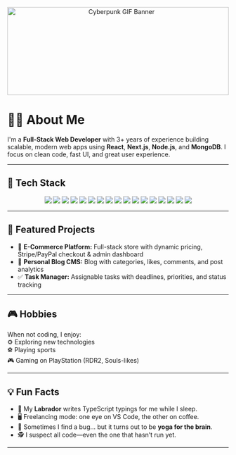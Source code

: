 <!-- Animated Cyberpunk Banner -->
<p align="center">
  <img src="https://media.giphy.com/media/oYQ9HRm5Mo7VXeMNVR/giphy.gif" width="100%" height="200" alt="Cyberpunk GIF Banner"/>
</p>

# 👨‍💻 About Me

I'm a **Full-Stack Web Developer** with 3+ years of experience building scalable, modern web apps using **React**, **Next.js**, **Node.js**, and **MongoDB**. I focus on clean code, fast UI, and great user experience.

---

## 🚀 Tech Stack

<div align="center">
  
  <!-- Frontend -->
  <img src="https://img.shields.io/badge/Next.js-000?style=for-the-badge&logo=next.js&logoColor=white"/>
  <img src="https://img.shields.io/badge/React-20232A?style=for-the-badge&logo=react&logoColor=61DAFB"/>
  <img src="https://img.shields.io/badge/Tailwind-06B6D4?style=for-the-badge&logo=tailwindcss&logoColor=white"/>
  <img src="https://img.shields.io/badge/TypeScript-007ACC?style=for-the-badge&logo=typescript&logoColor=white"/>
  <img src="https://img.shields.io/badge/Redux-593D88?style=for-the-badge&logo=redux&logoColor=white"/>
  <img src="https://img.shields.io/badge/Framer_Motion-0055FF?style=for-the-badge&logo=framer&logoColor=white"/>
  <img src="https://img.shields.io/badge/Material_UI-007FFF?style=for-the-badge&logo=mui&logoColor=white"/>
  <img src="https://img.shields.io/badge/Shadcn/UI-111827?style=for-the-badge"/>

  <!-- Backend -->
  <img src="https://img.shields.io/badge/Node.js-339933?style=for-the-badge&logo=node.js&logoColor=white"/>
  <img src="https://img.shields.io/badge/Express-000?style=for-the-badge&logo=express&logoColor=white"/>
  <img src="https://img.shields.io/badge/MongoDB-4EA94B?style=for-the-badge&logo=mongodb&logoColor=white"/>
  <img src="https://img.shields.io/badge/PostgreSQL-316192?style=for-the-badge&logo=postgresql&logoColor=white"/>
  <img src="https://img.shields.io/badge/Prisma-2D3748?style=for-the-badge&logo=prisma&logoColor=white"/>
  
  <!-- Other -->
  <img src="https://img.shields.io/badge/React_Native-20232A?style=for-the-badge&logo=react&logoColor=61DAFB"/>
  <img src="https://img.shields.io/badge/Stripe-635BFF?style=for-the-badge&logo=stripe&logoColor=white"/>
  <img src="https://img.shields.io/badge/PayPal-00457C?style=for-the-badge&logo=paypal&logoColor=white"/>
  <img src="https://img.shields.io/badge/NextAuth.js-0F172A?style=for-the-badge&logo=next.js&logoColor=white"/>
</div>

---

## 🌟 Featured Projects

- 🛒 **E-Commerce Platform:** Full-stack store with dynamic pricing, Stripe/PayPal checkout & admin dashboard  
- 📝 **Personal Blog CMS:** Blog with categories, likes, comments, and post analytics  
- ✅ **Task Manager:** Assignable tasks with deadlines, priorities, and status tracking

---

## 🎮 Hobbies

When not coding, I enjoy:  
⚙️ Exploring new technologies  
⚽ Playing sports  
🎮 Gaming on PlayStation (RDR2, Souls-likes)

---

## 💡 Fun Facts

- 🐶 My **Labrador** writes TypeScript typings for me while I sleep.  
- 🖥️ Freelancing mode: one eye on VS Code, the other on coffee.  
- 🧘 Sometimes I find a bug... but it turns out to be **yoga for the brain**.  
- 🕵️ I suspect all code—even the one that hasn’t run yet.

---

